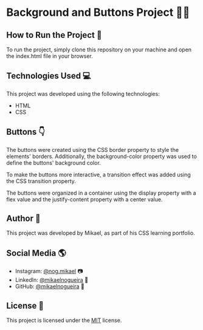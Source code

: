 <h1>Background and Buttons Project 🌅🔘</h1>
<h2>How to Run the Project 🚀</h2>
<p>To run the project, simply clone this repository on your machine and open the index.html file in your browser.</p>
<h2>Technologies Used 💻</h2>
<p>This project was developed using the following technologies:</p>
<ul>
	<li>HTML</li>
	<li>CSS</li>
</ul>
<h2>Buttons 👇</h2>
<p>The buttons were created using the CSS border property to style the elements' borders. Additionally, the background-color property was used to define the buttons' background color.</p>
<p>To make the buttons more interactive, a transition effect was added using the CSS transition property.</p>
<p>The buttons were organized in a container using the display property with a flex value and the justify-content property with a center value.</p>
<h2>Author 👤</h2>
<p>This project was developed by Mikael, as part of his CSS learning portfolio.</p>
<h2>Social Media 🌎</h2>
<ul>
	<li>Instagram: <a href="https://www.instagram.com/nog.mikael/">@nog.mikael</a> 📷</li>
	<li>LinkedIn: <a href="https://www.linkedin.com/in/mikael-nogueira-413b45274/">@mikaelnogueira</a> 🔗</li>
	<li>GitHub: <a href="https://github.com/mikaelnogueira">@mikaelnogueira</a> 🐙</li>
</ul>
<h2>License 📄</h2>
<p>This project is licensed under the <a href="https://opensource.org/license/mit/"><u>MIT</u></a> license.</p>